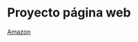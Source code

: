 # Proyecto página web
[Amazon](https://www.googleadservices.com/pagead/aclk?sa=L&ai=DChcSEwi6hLH3mOGFAxWTA60GHYClDDUYABAAGgJwdg&ase=2&gclid=EAIaIQobChMIuoSx95jhhQMVkwOtBh2ApQw1EAAYASAAEgLpk_D_BwE&ohost=www.google.com&cid=CAASJeRoN9r-IpJUWwBMOQ1UWm8pAVgqskNTQoUHRUdcXz8PAwBkqq4&sig=AOD64_3Z2iwwdLWrJVb5gEnU19pce3IMiA&q&nis=4&adurl&ved=2ahUKEwiaqaj3mOGFAxVPE0QIHa5yBUUQ0Qx6BAgGEAE)
